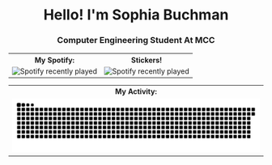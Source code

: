 <h1 align="center">Hello! I'm Sophia Buchman</h1>
<h3 align="center">Computer Engineering Student At MCC</h3>


<table align="center">
  <tr>
    <th>My Spotify:</th>
    <th>Stickers!</th>
  </tr>
  <tr>
    <td>
      <img src="https://spotify-recently-played-readme.vercel.app/api?user=31n75zap74pmloq7pdfhnkqizocm&width=400" alt="Spotify recently played">
    </td>
    <td>
      <img src="https://spotify-recently-played-readme.vercel.app/api?user=31n75zap74pmloq7pdfhnkqizocm&width=400" alt="Spotify recently played">
    </td>
  </tr>
</table>

<table alight = "center">
<th>My Activity:</th>
  <tr>
    <td>
        <img src="https://raw.githubusercontent.com/thesquidgrid/thesquidgrid/output/github-contribution-grid-snake.svg" 
             alt="GitHub Contribution Snake Animation"
             style="transform: rotate(90);">
      </td>
  </tr>
</table>
